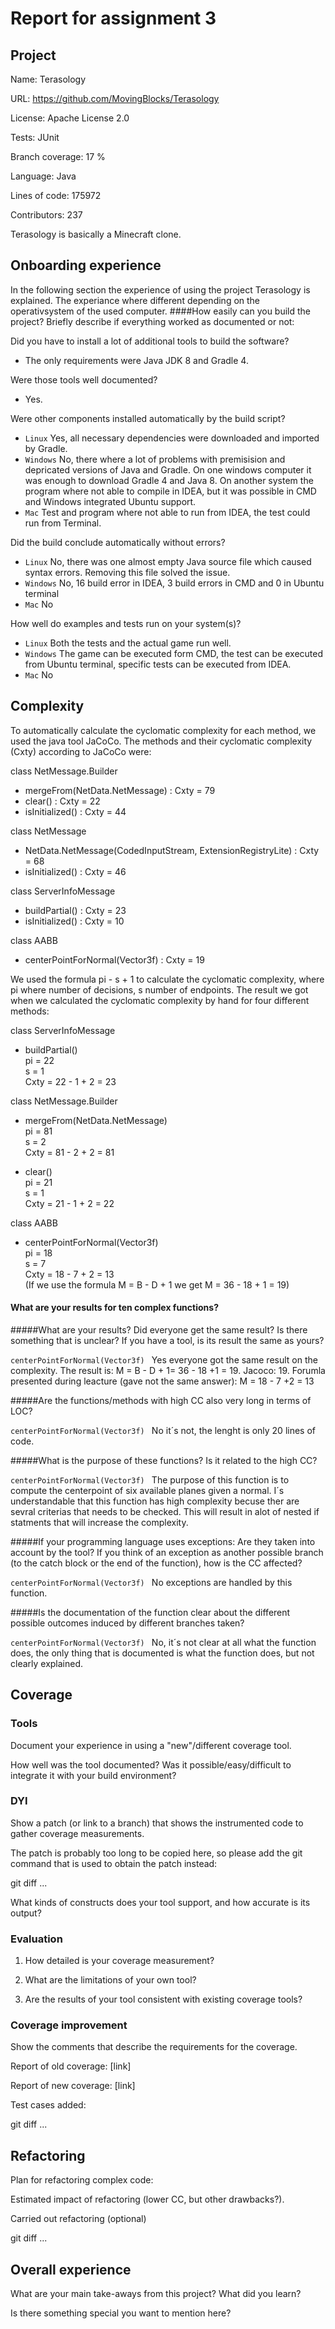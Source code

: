 # Report for assignment 3

## Project

Name: Terasology

URL: https://github.com/MovingBlocks/Terasology

License: Apache License 2.0

Tests: JUnit

Branch coverage: 17 %

Language: Java

Lines of code: 175972

Contributors: 237

Terasology is basically a Minecraft clone.

## Onboarding experience
In the following section the experience of using the project Terasology is explained. The experiance where different depending
on the operativsystem of the used computer.
####How easily can you build the project? Briefly describe if everything worked as documented or not:

Did you have to install a lot of additional tools to build the software?
* The only requirements were Java JDK 8 and Gradle 4.

Were those tools well documented?
* Yes.

Were other components installed automatically by the build script?
* `Linux` Yes, all necessary dependencies were downloaded and imported by Gradle.
* `Windows` No, there where a lot of problems with premisision and depricated versions of Java and Gradle. On one windows computer
it was enough to download Gradle 4 and Java 8. On another system the program where not able to compile in IDEA, but it was possible
in CMD and Windows integrated Ubuntu support.
* `Mac` Test and program where not able to run from IDEA, the test could run from Terminal.

Did the build conclude automatically without errors?
* `Linux` No, there was one almost empty Java source file which caused syntax errors. Removing this file solved the issue.
* `Windows` No, 16 build error in IDEA, 3 build errors in CMD and 0 in Ubuntu terminal
* `Mac` No

How well do examples and tests run on your system(s)?

* `Linux` Both the tests and the actual game run well.
* `Windows` The game can be executed form CMD, the test can be executed from Ubuntu terminal, specific tests can be executed from IDEA.
* `Mac` No


## Complexity
To automatically calculate the cyclomatic complexity for each method, we used the java tool JaCoCo. The methods and their cyclomatic complexity (Cxty) according to JaCoCo were:

class NetMessage.Builder
* mergeFrom(NetData.NetMessage) : Cxty = 79
* clear() : Cxty = 22
* isInitialized() : Cxty = 44

class NetMessage
* NetData.NetMessage(CodedInputStream, ExtensionRegistryLite) : Cxty = 68
* isInitialized() : Cxty = 46

class ServerInfoMessage
* buildPartial() : Cxty = 23
* isInitialized() : Cxty = 10

class AABB
* centerPointForNormal(Vector3f) : Cxty = 19

We used the formula pi - s + 1 to calculate the cyclomatic complexity, where pi where number of decisions, s number of endpoints. The result we got when we calculated the cyclomatic complexity by hand for four different methods:

class ServerInfoMessage
  * buildPartial()  
    pi = 22  
    s = 1  
    Cxty = 22 - 1 + 2 = 23

class NetMessage.Builder
  * mergeFrom(NetData.NetMessage)  
    pi = 81  
    s =  2  
    Cxty = 81 - 2 + 2 = 81  

  * clear()  
    pi = 21  
    s = 1  
    Cxty = 21 - 1 + 2 = 22

class AABB
  * centerPointForNormal(Vector3f)  
    pi =  18  
    s =  7  
    Cxty =  18 - 7 + 2 = 13   
    (If we use the formula M = B - D + 1 we get M = 36 - 18 + 1 = 19)  


#### What are your results for ten complex functions?
#####What are your results? Did everyone get the same result? Is there something that is unclear? If you have a tool, is its result the same as yours?

`centerPointForNormal(Vector3f) ` Yes everyone got the same result on the complexity. The result is: M = B - D + 1= 36 - 18 +1 = 19. Jacoco: 19. Forumla presented during leacture (gave not the same answer): M = 18 - 7 +2 = 13

#####Are the functions/methods with high CC also very long in terms of LOC?

`centerPointForNormal(Vector3f) ` No it´s not, the lenght is only 20 lines of code.

#####What is the purpose of these functions? Is it related to the high CC?

`centerPointForNormal(Vector3f) ` The purpose of this function is to compute the centerpoint of six available planes given a normal. I´s understandable that this function has high complexity becuse ther are sevral criterias that needs to be checked. This will result in alot of nested if statments that will increase the complexity.

#####If your programming language uses exceptions: Are they taken into account by the tool? If you think of an exception as another possible branch (to the catch block or the end of the function), how is the CC affected?

`centerPointForNormal(Vector3f) ` No exceptions are handled by this function.

#####Is the documentation of the function clear about the different possible outcomes induced by different branches taken? 

`centerPointForNormal(Vector3f) ` No, it´s not clear at all what the function does, the only thing that is documented is what the function does, but not clearly explained.
 

## Coverage

### Tools

Document your experience in using a "new"/different coverage tool.

How well was the tool documented? Was it possible/easy/difficult to
integrate it with your build environment?

### DYI

Show a patch (or link to a branch) that shows the instrumented code to
gather coverage measurements.

The patch is probably too long to be copied here, so please add
the git command that is used to obtain the patch instead:

git diff ...

What kinds of constructs does your tool support, and how accurate is
its output?

### Evaluation

1. How detailed is your coverage measurement?

2. What are the limitations of your own tool?

3. Are the results of your tool consistent with existing coverage tools?

### Coverage improvement

Show the comments that describe the requirements for the coverage.

Report of old coverage: [link]

Report of new coverage: [link]

Test cases added:

git diff ...

## Refactoring

Plan for refactoring complex code:

Estimated impact of refactoring (lower CC, but other drawbacks?).

Carried out refactoring (optional)

git diff ...

## Overall experience

What are your main take-aways from this project? What did you learn?

Is there something special you want to mention here?
